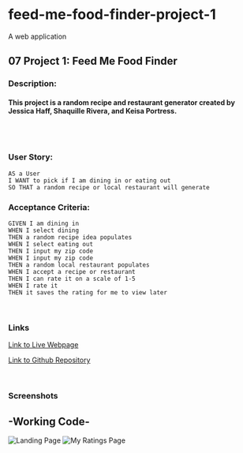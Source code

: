 # feed-me-food-finder-project-1
A web application 

## 07 Project 1: Feed Me Food Finder

### Description: 
#### This project is a random recipe and restaurant generator created by Jessica Haff, Shaquille Rivera, and Keisa Portress. 
<br>
<br>

### User Story:
```
AS a User
I WANT to pick if I am dining in or eating out
SO THAT a random recipe or local restaurant will generate
```
### Acceptance Criteria:
```
GIVEN I am dining in
WHEN I select dining 
THEN a random recipe idea populates
WHEN I select eating out
THEN I input my zip code
WHEN I input my zip code
THEN a random local restaurant populates
WHEN I accept a recipe or restaurant
THEN I can rate it on a scale of 1-5
WHEN I rate it
THEN it saves the rating for me to view later
```
<br>

### Links
[Link to Live Webpage](https://jesshaff.github.io/feed-me-food-finder-project-1/)

[Link to Github Repository](https://github.com/jesshaff/feed-me-food-finder-project-1)

<br>

### Screenshots
## -Working Code-
![Landing Page](assets/feed-me-food-finder-landing-page.png)
![My Ratings Page](assets/feed-me-food-finder-my-ratings-page.png)

